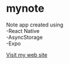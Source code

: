 # mynote

Note app created using <br>
-React Native <br>
-AsyncStorage <br>
-Expo <br>

<a href="https://abdrahmanbadou-14cc8.web.app/" >Visit my web site</a>
